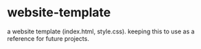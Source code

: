 # website-template
a website template (index.html, style.css). keeping this to use as a reference for future projects.
